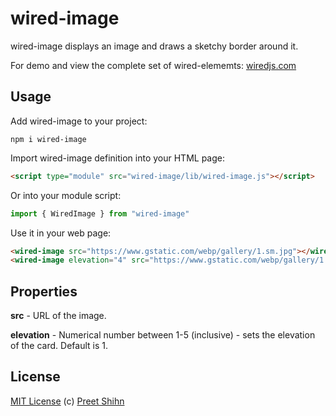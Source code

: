 # wired-image

wired-image displays an image and draws a sketchy border around it. 

For demo and view the complete set of wired-elememts: [wiredjs.com](http://wiredjs.com/)

## Usage

Add wired-image to your project:
```
npm i wired-image
```
Import wired-image definition into your HTML page:
```html
<script type="module" src="wired-image/lib/wired-image.js"></script>
```
Or into your module script:
```javascript
import { WiredImage } from "wired-image"
```

Use it in your web page:
```html
<wired-image src="https://www.gstatic.com/webp/gallery/1.sm.jpg"></wired-image>
<wired-image elevation="4" src="https://www.gstatic.com/webp/gallery/1.sm.jpg"></wired-image>
```

## Properties

**src** - URL of the image.

**elevation** - Numerical number between 1-5 (inclusive) - sets the elevation of the card. Default is 1.

## License
[MIT License](https://github.com/wiredjs/wired-elements/blob/master/LICENSE) (c) [Preet Shihn](https://twitter.com/preetster)